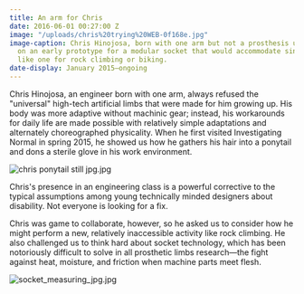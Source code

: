 ```yaml
---
title: An arm for Chris
date: 2016-06-01 00:27:00 Z
image: "/uploads/chris%20trying%20WEB-0f168e.jpg"
image-caption: Chris Hinojosa, born with one arm but not a prosthesis user, tries
  on an early prototype for a modular socket that would accommodate single use extensions,
  like one for rock climbing or biking.
date-display: January 2015—ongoing
---
```


Chris Hinojosa, an engineer born with one arm, always refused the "universal" high-tech artificial limbs that were made for him growing up. His body was more adaptive without machinic gear; instead, his workarounds for daily life are made possible with relatively simple adaptations and alternately choreographed physicality. When he first visited Investigating Normal in spring 2015, he showed us how he gathers his hair into a ponytail and dons a sterile glove in his work environment.

![chris ponytail still jpg.jpg](/uploads/chris%2520ponytail%2520still%2520jpg.jpg)

Chris's presence in an engineering class is a powerful corrective to the typical assumptions among young technically minded designers about disability. Not everyone is looking for a fix. 

Chris was game to collaborate, however, so he asked us to consider how he might perform a new, relatively inaccessible activity like rock climbing. He also challenged us to think hard about socket technology, which has been notoriously difficult to solve in all prosthetic limbs research—the fight against heat, moisture, and friction when machine parts meet flesh.


![socket_measuring_jpg.jpg](/uploads/socket_measuring_jpg.jpg)